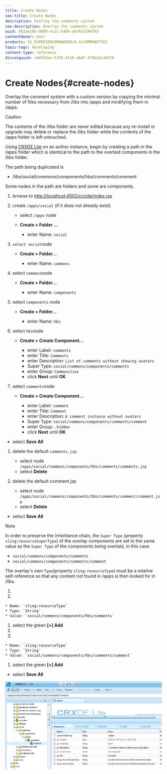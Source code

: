 ```yaml
---
title: Create Nodes
seo-title: Create Nodes
description: Overlay the comments system 
seo-description: Overlay the comments system 
uuid: 802ae28b-9989-4c2c-b466-ab76a724efd3
contentOwner: User
products: SG_EXPERIENCEMANAGER/6.4/COMMUNITIES
topic-tags: developing
content-type: reference
discoiquuid: cd4f53ee-537b-4f10-a64f-474ba2c44576
---
```


# Create Nodes{#create-nodes}

<!--One row table| ** [⇐ Create Comments Page](/help/communities/overlay-create-comments-page.md)** |** [Alter the Appearance⇒](/help/communities/overlay-alter-appearance.md)** |
|---|---|-->

Overlay the comment system with a custom version by copying the minimal number of files necessary from /libs into /apps and modifying them in /apps.

>[!CAUTION]
>
>The contents of the /libs folder are never edited because any re-install or upgrade may delete or replace the /libs folder while the contents of the /apps folder is left untouched.

Using [CRXDE Lite](/help/sites-developing/developing-with-crxde-lite.md) on an author instance, begin by creating a path in the /apps folder which is identical to the path to the overlaid components in the /libs folder.

The path being duplicated is

* /libs/social/commons/components/hbs/comments/comment

Some nodes in the path are folders and some are components.

1. browse to [http://localhost:4502/crx/de/index.jsp](http://localhost:4502/crx/de/index.jsp)
1. create `/apps/social` (if it does not already exist)

    * select `/apps` node
    * **Create &gt; Folder ...**

        * enter Name: `social`

1. `select social`node

    * **Create &gt; Folder...**

        * enter Name: `commons`

1. select `commons`node

    * **Create &gt; Folder...**

        * enter Name: `components`

1. select `components` node

    * **Create &gt; Folder..**.

        * enter Name: `hbs`

1. select `hbs`node

    * **Create &gt; Create Component...**

        * enter Label: `comments`
        * enter Title: `Comments`
        * enter Description: `List of comments without showing avatars`
        * Super Type: `social/commons/components/comments`
        * enter Group: `Communities`
        * click **Next** until **OK**

1. select `comments`node

    * **Create &gt; Create Component...**

        * enter Label: `comment`
        * enter Title: `Comment`
        * enter Description: `A comment instance without avatars`
        * Super Type: `social/commons/components/comments/comment`
        * enter Group: `.hidden`
        * click **Next** until **OK**

* select **Save All**

1. delete the default `comments.jsp`

    * select node `/apps/social/commons/components/hbs/comments/comments.jsp`
    * select **Delete**

1. delete the default comment.jsp

    * select node `/apps/social/commons/components/hbs/comments/comment/comment.jsp`
    * select **Delete**

* select **Save All**

>[!NOTE]
>
>In order to preserve the inheritance chain, the `Super Type` (property `sling:resourceSuperType`) of the overlay components are set to the same value as the `Super Type` of the components being overlaid, in this case
>
>* `social/commons/components/comments`
>* `social/commons/components/comments/comment`
>

The overlay's own `Type`(property `sling:resourceType`) must be a relative self-reference so that any content not found in /apps is then looked for in /libs.

1. 
1.

    * Name: `sling:resourceType`
    * Type: `String`
    * Value: `social/commons/components/hbs/comments`

1. select the green **[+] Add**
1. 
1.

    * Name: `sling:resourceType`
    * Type: `String`
    * Value: `social/commons/components/hbs/comments/comment`

1. select the green **[+] Add**

* select **Save All**

![](assets/chlimage_1-4.png) 

<!--One row table| ** [⇐ Create Comments Page](/help/communities/overlay-create-comments-page.md)** |** [Alter the Appearance⇒](/help/communities/overlay-alter-appearance.md)** |
|---|---|-->


